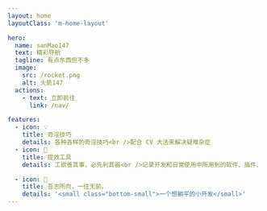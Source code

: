 ```yaml
---
layout: home
layoutClass: 'm-home-layout'

hero:
  name: sanMao147
  text: 精彩导航
  tagline: 有点东西但不多
  image:
    src: /rocket.png
    alt: 火箭147
  actions:
    - text: 立即前往
      link: /nav/

features:
  - icon: 💡
    title: 奇淫技巧
    details: 各种各样的奇淫技巧<br />配合 CV 大法来解决疑难杂症
  - icon: 🧰
    title: 提效工具
    details: 工欲善其事，必先利其器<br />记录开发和日常使用中所用到的软件、插件、扩展等

  - icon: 💯
    title: 吾志所向，一往无前。
    details: '<small class="bottom-small">一个想躺平的小开发</small>'
---
```


<style>
/*爱的魔力转圈圈*/
.m-home-layout .image-src:hover {
  transform: translate(-50%, -50%) rotate(666turn);
  transition: transform 59s 1s cubic-bezier(0.3, 0, 0.8, 1);
}

.m-home-layout .details small {
  opacity: 0.8;
}

.m-home-layout .bottom-small {
  display: block;
  margin-top: 2em;
  text-align: right;
}
</style>
